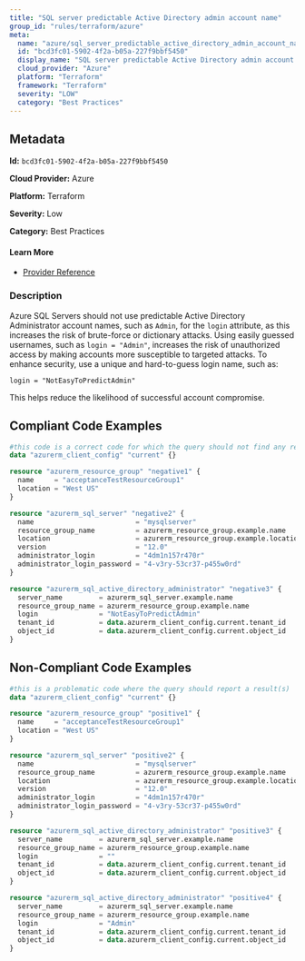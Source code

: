 ```yaml
---
title: "SQL server predictable Active Directory admin account name"
group_id: "rules/terraform/azure"
meta:
  name: "azure/sql_server_predictable_active_directory_admin_account_name"
  id: "bcd3fc01-5902-4f2a-b05a-227f9bbf5450"
  display_name: "SQL server predictable Active Directory admin account name"
  cloud_provider: "Azure"
  platform: "Terraform"
  framework: "Terraform"
  severity: "LOW"
  category: "Best Practices"
---
```

## Metadata

**Id:** `bcd3fc01-5902-4f2a-b05a-227f9bbf5450`

**Cloud Provider:** Azure

**Platform:** Terraform

**Severity:** Low

**Category:** Best Practices

#### Learn More

 - [Provider Reference](https://registry.terraform.io/providers/hashicorp/azurerm/latest/docs/resources/sql_active_directory_administrator)

### Description

 Azure SQL Servers should not use predictable Active Directory Administrator account names, such as `Admin`, for the `login` attribute, as this increases the risk of brute-force or dictionary attacks. Using easily guessed usernames, such as `login = "Admin"`, increases the risk of unauthorized access by making accounts more susceptible to targeted attacks. To enhance security, use a unique and hard-to-guess login name, such as:

```
login = "NotEasyToPredictAdmin"
```
This helps reduce the likelihood of successful account compromise.


## Compliant Code Examples
```terraform
#this code is a correct code for which the query should not find any result
data "azurerm_client_config" "current" {}

resource "azurerm_resource_group" "negative1" {
  name     = "acceptanceTestResourceGroup1"
  location = "West US"
}

resource "azurerm_sql_server" "negative2" {
  name                         = "mysqlserver"
  resource_group_name          = azurerm_resource_group.example.name
  location                     = azurerm_resource_group.example.location
  version                      = "12.0"
  administrator_login          = "4dm1n157r470r"
  administrator_login_password = "4-v3ry-53cr37-p455w0rd"
}

resource "azurerm_sql_active_directory_administrator" "negative3" {
  server_name         = azurerm_sql_server.example.name
  resource_group_name = azurerm_resource_group.example.name
  login               = "NotEasyToPredictAdmin"
  tenant_id           = data.azurerm_client_config.current.tenant_id
  object_id           = data.azurerm_client_config.current.object_id
}
```
## Non-Compliant Code Examples
```terraform
#this is a problematic code where the query should report a result(s)
data "azurerm_client_config" "current" {}

resource "azurerm_resource_group" "positive1" {
  name     = "acceptanceTestResourceGroup1"
  location = "West US"
}

resource "azurerm_sql_server" "positive2" {
  name                         = "mysqlserver"
  resource_group_name          = azurerm_resource_group.example.name
  location                     = azurerm_resource_group.example.location
  version                      = "12.0"
  administrator_login          = "4dm1n157r470r"
  administrator_login_password = "4-v3ry-53cr37-p455w0rd"
}

resource "azurerm_sql_active_directory_administrator" "positive3" {
  server_name         = azurerm_sql_server.example.name
  resource_group_name = azurerm_resource_group.example.name
  login               = ""
  tenant_id           = data.azurerm_client_config.current.tenant_id
  object_id           = data.azurerm_client_config.current.object_id
}

resource "azurerm_sql_active_directory_administrator" "positive4" {
  server_name         = azurerm_sql_server.example.name
  resource_group_name = azurerm_resource_group.example.name
  login               = "Admin"
  tenant_id           = data.azurerm_client_config.current.tenant_id
  object_id           = data.azurerm_client_config.current.object_id
}
```